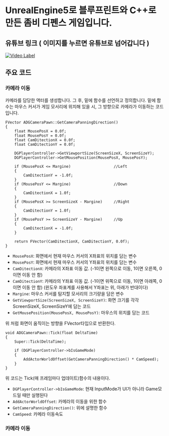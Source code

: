 # UnrealEngine5로 블루프린트와 C++로 만든 좀비 디펜스 게임입니다.

## 유튜브 링크 ( 이미지를 누르면 유튜브로 넘어갑니다 )

[![Video Label](http://img.youtube.com/vi/VhCWoKUkexA/0.jpg)](https://youtu.be/VhCWoKUkexA)

## 주요 코드

### 카메라 이동

카메라를 담당한 액터를 생성합니다. 그 후, 밑에 함수를 선언하고 정의합니다. 밑에 함수는 마우스 커서가 게임 모서리에 위치해 있을 시, 그 방향으로 카메라가 이동하는 코드입니다.
```
FVector ADGCameraPawn::GetCameraPanningDirection()
{
	float MousePosX = 0.0f;
	float MousePosY = 0.0f;
	float CamDitectionX = 0.0f;
	float CamDitectionY = 0.0f;

	DGPlayerController->GetViewportSize(ScreenSizeX, ScreenSizeY);
	DGPlayerController->GetMousePosition(MousePosX, MousePosY);

	if (MousePosX <= Margine)					//Left
	{
		CamDitectionY = -1.0f;
	}
	if (MousePosY <= Margine)					//Down
	{
		CamDitectionX = 1.0f;
	}
	if (MousePosX >= ScreenSizeX - Margine)		//Right
	{
		CamDitectionY = 1.0f;
	}
	if (MousePosY >= ScreenSizeY - Margine)		//Up
	{
		CamDitectionX = -1.0f;
	}

	return FVector(CamDitectionX, CamDitectionY, 0.0f);
}
```
* `MousePosX`: 화면에서 현재 마우스 커서의 X좌표의 위치를 담는 변수
* `MousePosY`: 화면에서 현재 마우스 커서의 Y좌표의 위치를 담는 변수
* `CamDitectionX`: 카메라의 X좌표 이동 값. (-1이면 왼쪽으로 이동, 1이면 오른쪽, 0이면 이동 안 함)
* `CamDitectionY`: 카메라의 Y좌표 이동 값. (-1이면 위쪽으로 이동, 1이면 아래쪽, 0이면 이동 안 함) (윈도우 좌표계를 사용해서 Y좌표는 위, 아래가 반대이다)
* `Margine`: 마우스 커서를 탐지할 모서리의 크기량을 담은 변수
* `GetViewportSize(ScreenSizeX, ScreenSizeY)`: 화면 크기를 각각 ScreenSizeX, ScreenSizeY에 담는 코드
* `GetMousePosition(MousePosX, MousePosY)`: 마우스의 위치를 담는 코드

위 처럼 화면이 움직이는 방향을 FVector타입으로 반환한다.


```
void ADGCameraPawn::Tick(float DeltaTime)
{
	Super::Tick(DeltaTime);

	if (DGPlayerController->bIsGameMode)
	{
		AddActorWorldOffset(GetCameraPanningDirection() * CamSpeed);
	}
}
```
위 코드는 Tick(매 프레임마다 업데이트)함수의 내용이다.

* `DGPlayerController->bIsGameMode`: 현재 InputMode가 UI가 아니라 Game모드일 때만 실행된다
* `AddActorWorldOffset`: 카메라의 이동을 위한 함수
* `GetCameraPanningDirection()`: 위에 설명한 함수
* `CamSpeed`: 카메라 이동속도

### 카메라 이동
